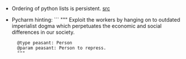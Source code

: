 * Ordering of python lists is persistent. [src](http://stackoverflow.com/a/13694053)
* Pycharm hinting: ```
        """
        Exploit the workers by hanging on to outdated imperialist dogma which
        perpetuates the economic and social differences in our society.

        @type peasant: Person
        @param peasant: Person to repress.
        """
```

